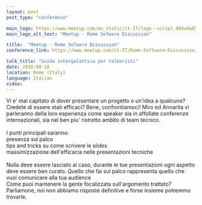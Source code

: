 ```yaml
---
layout: post
post_type: "conference"

main_logo: https://www.meetup.com/mu_static/it-IT/logo--script.004ada05.svg
main_logo_alt_text: "Meetup - Rome Sofware Discussion"

title:  "Meetup - Rome Sofware Discussion"
conference_link: https://www.meetup.com/it-IT/Rome-Software-Discussion/events/254001090/

talk_title: "Guida intergalattica per talkeristi"
date: 2018-09-18
location: Rome (Italy)
language: Italian
video: 
---
```

Vi e' mai capitato di dover presentare un progetto o un'idea a qualcuno? Credete di essere stati efficaci? Bene, confrontiamoci! Miro ed Annarita vi parleranno della loro esperienza come speaker sia in affollate conferenze internazionali, sia nel ben piu' ristretto ambito di team tecnico.
<br><br>I punti principali saranno:
<br>presenza sul palco
<br>tips and tricks su come scrivere le slides
<br>massimizzazione dell'efficacia nelle presentazioni tecniche
<br><br>Nulla deve essere lasciato al caso, durante le tue presentazioni ogni aspetto deve essere ben curato. Quello che fai sul palco rappresenta quello che vuoi comunicare alla tua audience
<br>Come puoi mantenere la gente focalizzata sull'argomento trattato? Parliamone, noi non abbiamo risposte definitive e forse insieme potremmo trovarle.
